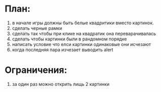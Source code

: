 # План:  
1) в начале игры должны быть белые квадритики вместо картинок.  
2) сделать черные рамки
3) сделать так чтобы при клике на квадратик она переварачивалась
4) сделать чтобы картинки были в рандомном порядке
5) написать условие что елси картинки одинаковые они исчезают
6) когда последняя пара изчезает выводить alert

# Ограничения:
1) за один раз можно открить лищь 2 картинки
